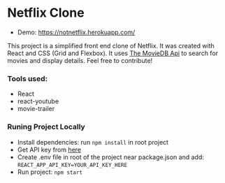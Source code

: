 # Netflix Clone

- Demo: https://notnetflix.herokuapp.com/

This project is a simplified front end clone of Netflix. It was created with React and CSS (Grid and Flexbox). It uses [The MovieDB Api](https://www.themoviedb.org/documentation/api) to search for movies and display details. Feel free to contribute!

### Tools used:
- React
- react-youtube
- movie-trailer

### Runing Project Locally
- Install dependencies: run `npm install` in root project
- Get API key from [here](https://www.themoviedb.org/documentation/api)
- Create .env file in root of the project near package.json and add: `REACT_APP_API_KEY=YOUR_API_KEY_HERE`
- Run project: `npm start`
